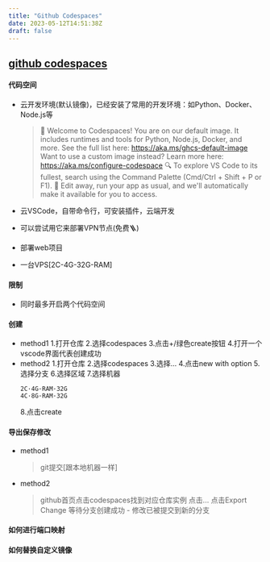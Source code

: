 ```yaml
---
title: "Github Codespaces"
date: 2023-05-12T14:51:38Z
draft: false
---
```


## [github codespaces](https://docs.github.com/zh/codespaces)

#### 代码空间

- 云开发环境(默认镜像)，已经安装了常用的开发环境：如Python、Docker、Node.js等

    >   👋 Welcome to Codespaces! You are on our default image. 
    >   It includes runtimes and tools for Python, Node.js, Docker, and more. See the full list here: https://aka.ms/ghcs-default-image
    >   Want to use a custom image instead? Learn more here: https://aka.ms/configure-codespace
    >   🔍 To explore VS Code to its fullest, search using the Command Palette (Cmd/Ctrl + Shift + P or F1).
    >   📝 Edit away, run your app as usual, and we'll automatically make it available for you to access.

- 云VSCode，自带命令行，可安装插件，云端开发
- 可以尝试用它来部署VPN节点(免费🪜)
- 部署web项目
- 一台VPS[2C-4G-32G-RAM]

#### 限制
- 同时最多开启两个代码空间

#### 创建
- method1
    1.打开仓库
    2.选择codespaces
    3.点击+/绿色create按钮
    4.打开一个vscode界面代表创建成功
- method2
    1.打开仓库
    2.选择codespaces
    3.选择...
    4.点击new with option
    5.选择分支
    6.选择区域
    7.选择机器
    ```
    2C·4G·RAM·32G
    4C·8G·RAM·32G
    ```
    8.点击create
    
#### 导出保存修改
- method1
    > git提交[跟本地机器一样]
- method2
    > github首页点击codespaces找到对应仓库实例
    > 点击...
    > 点击Export Change
    > 等待分支创建成功 - 修改已被提交到新的分支

#### 如何进行端口映射

#### 如何替换自定义镜像
